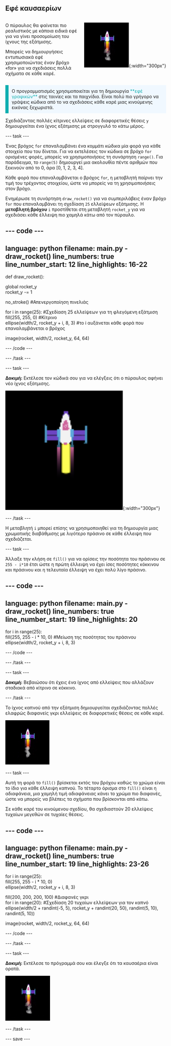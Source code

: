 ## Εφέ καυσαερίων

<div style="display: flex; flex-wrap: wrap">
<div style="flex-basis: 200px; flex-grow: 1; margin-right: 15px;">

Ο πύραυλος θα φαίνεται πιο ρεαλιστικός με κάποια ειδικά εφέ για να γίνει προσομοίωση του ίχνους της εξάτμισης. 

Μπορείς να δημιουργήσεις εντυπωσιακά εφέ χρησιμοποιώντας έναν βρόχο «for» για να σχεδιάσεις πολλά σχήματα σε κάθε καρέ.

</div>
<div>

![Ο πύραυλος στο μέσο της πτήσης με ίχνος εξάτμισης.](images/flying_rocket.gif){:width="300px"}

</div>
</div>

<p style="border-left: solid; border-width:10px; border-color: #0faeb0; background-color: aliceblue; padding: 10px;">
Ο προγραμματισμός χρησιμοποιείται για τη δημιουργία <span style="color: #0faeb0">**εφέ γραφικών**</span> στις ταινίες και τα παιχνίδια. Είναι πολύ πιο γρήγορο να γράψεις κώδικα από το να σχεδιάσεις κάθε καρέ μιας κινούμενης εικόνας ξεχωριστά. </p>

Σχεδιάζοντας πολλές κίτρινες ελλείψεις σε διαφορετικές θέσεις `y` δημιουργείται ένα ίχνος εξάτμισης με στρογγυλό το κάτω μέρος.

--- task ---

Ένας βρόχος `for` επαναλαμβάνει ένα κομμάτι κώδικα μία φορά για κάθε στοιχείο που του δίνεται. Για να εκτελέσεις τον κώδικα σε βρόχο `for` ορισμένες φορές, μπορείς να χρησιμοποιήσεις τη συνάρτηση `range()`. Για παράδειγμα, το `range(5)` δημιουργεί μια ακολουθία πέντε αριθμών που ξεκινούν από το 0, άρα [0, 1, 2, 3, 4].

Κάθε φορά που επαναλαμβάνεται ο βρόχος `for`, η μεταβλητή παίρνει την τιμή του τρέχοντος στοιχείου, ώστε να μπορείς να τη χρησιμοποιήσεις στον βρόχο.

Ενημέρωσε τη συνάρτηση `draw_rocket()` για να συμπεριλάβεις έναν βρόχο `for` που επαναλαμβάνει τη σχεδίαση `25` ελλείψεων εξάτμισης. Η **μεταβλητή βρόχου** `i` προστίθεται στη μεταβλητή `rocket_y` για να σχεδιάσει κάθε έλλειψη πιο χαμηλά κάτω από τον πύραυλο.

--- code ---
---
language: python filename: main.py - draw_rocket() line_numbers: true line_number_start: 12
line_highlights: 16-22
---

def draw_rocket():

  global rocket_y   
rocket_y -= 1

  no_stroke() #Απενεργοποίηση πινελιάς

  for i in range(25): #Σχεδίαση 25 ελλείψεων για τη φλεγόμενη  εξάτμιση   
fill(255, 255, 0) #Κίτρινο   
ellipse(width/2, rocket_y + i, 8, 3) #το i αυξάνεται κάθε φορά που επαναλαμβάνεται ο βρόχος

  image(rocket, width/2, rocket_y, 64, 64)


--- /code ---

--- /task ---

--- task ---

**Δοκιμή:** Εκτέλεσε τον κώδικά σου για να ελέγξεις ότι ο πύραυλος αφήνει νέο ίχνος εξάτμισης.

![Ένα κοντινό πλάνο του πυραύλου με ίχνος εξάτμισης.](images/rocket_exhaust.png){:width="300px"}

--- /task ---

Η μεταβλητή `i` μπορεί επίσης να χρησιμοποιηθεί για τη δημιουργία μιας χρωματικής διαβάθμισης με λιγότερο πράσινο σε κάθε έλλειψη που σχεδιάζεται.

--- task ---

Άλλαξε την κλήση σε `fill()` για να ορίσεις την ποσότητα του πράσινου σε `255 - i*10` έτσι ώστε η πρώτη έλλειψη να έχει ίσες ποσότητες κόκκινου και πράσινου και η τελευταία έλλειψη να έχει πολύ λίγο πράσινο.

--- code ---
---
language: python filename: main.py - draw_rocket() line_numbers: true line_number_start: 19
line_highlights: 20
---

  for i in range(25):   
fill(255, 255 - i * 10, 0) #Μείωση της ποσότητας του πράσινου    
ellipse(width/2, rocket_y + i, 8, 3)

--- /code ---

--- /task ---

--- task ---

**Δοκιμή:** Βεβαιώσου ότι έχεις ένα ίχνος από ελλείψεις που αλλάζουν σταδιακά από κίτρινο σε κόκκινο.

--- /task ---

Το ίχνος καπνού από την εξάτμιση δημιουργείται σχεδιάζοντας πολλές ελαφρώς διαφανείς γκρι ελλείψεις σε διαφορετικές θέσεις σε κάθε καρέ.

![Μια αργή κινούμενη εικόνα του εφέ καπνού.](images/rocket_smoke.gif)

--- task ---

Αυτή τη φορά το `fill()` βρίσκεται εκτός του βρόχου καθώς το χρώμα είναι το ίδιο για κάθε έλλειψη καπνού. Το τέταρτο όρισμα στο `fill()` είναι η αδιαφάνεια, μια χαμηλή τιμή αδιαφάνειας κάνει το χρώμα πιο διαφανές, ώστε να μπορείς να βλέπεις τα σχήματα που βρίσκονται από κάτω.

Σε κάθε καρέ του κινούμενου σχεδίου, θα σχεδιαστούν 20 ελλείψεις τυχαίων μεγεθών σε τυχαίες θέσεις.

--- code ---
---
language: python filename: main.py - draw_rocket() line_numbers: true line_number_start: 19
line_highlights: 23-26
---

  for i in range(25):  
fill(255, 255 - i * 10, 0)   
ellipse(width/2, rocket_y + i, 8, 3)

  fill(200, 200, 200, 100) #Διαφανές γκρι   
for i in range(20): #Σχεδίαση 20 τυχαίων ελλείψεων για τον καπνό    
ellipse(width/2 + randint(-5, 5), rocket_y + randint(20, 50), randint(5, 10), randint(5, 10))

  image(rocket, width/2, rocket_y, 64, 64)

--- /code ---

--- /task ---

--- task ---

**Δοκιμή:** Εκτέλεσε το πρόγραμμά σου και έλεγξε ότι τα καυσαέρια είναι ορατά.

![Ένα κοντινό πλάνο του πυραύλου και του ίχνους εξάτμισης με προσθήκη καπνού.](images/rocket_exhaust_circles.gif)

--- /task ---

--- save ---
